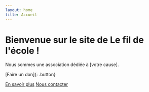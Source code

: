 ```yaml
---
layout: home
title: Accueil
---
```

# Bienvenue sur le site de Le fil de l'école !
Nous sommes une association dédiée à [votre cause].

[Faire un don]{: .button}

[En savoir plus](/about)   [Nous contacter](/contact)
